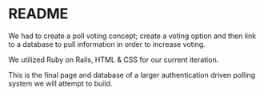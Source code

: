 # README

We had to create a poll voting concept; create a voting option and then link to a database to pull 
information in order to increase voting. 

We utilized Ruby on Rails, HTML & CSS for our current iteration. 

This is the final page and database of a larger authentication driven polling system we will attempt to build. 
